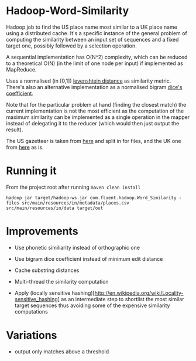 Hadoop-Word-Similarity
===================

Hadoop job to find the US place name most similar to a UK place name using a distributed cache. It's a specific instance of the general problem of computing the similarity between an input set of sequences and a fixed target one, possibly followed by a selection operation.

A sequential implementation has O(N^2) complexity, which can be reduced to a theoretical O(N) (in the limit of one node per input) if implemented as MapReduce.

Uses a normalised (in [0,1]) [levenshtein distance](http://en.wikipedia.org/wiki/Levenshtein_distance)  as similarity metric. There's also an alternative implementation as a normalised bigram [dice's coefficient](http://en.wikipedia.org/wiki/S%C3%B8rensen_similarity_index).

Note that for the particular problem at hand (finding the closest match) the current implementation is not the most efficient as the computation of the maximum similarity can be implemented as a single operation in the mapper instead of delegating it to the reducer (which would then just output the result).

The US gazetteer is taken from [here](http://geonames.usgs.gov/domestic/download_data.htm) and split in for files, and the UK one from [here](http://ukgaz.ben-daglish.net/cgi-bin/ukgaz.cgi?page=download) as is.

Running it
===================

From the project root after running `maven clean install`

```shell
hadoop jar target/hadoop-ws.jar com.fluent.hadoop.Word_Similarity -files src/main/resources/in/metadata/places.csv src/main/resources/in/data target/out
```


Improvements
===================

* Use phonetic similiarity instead of orthographic one

* Use bigram dice coefficient instead of minimum edit distance

* Cache substring distances

* Multi-thread the similarity computation

* Apply (locally sensitive hashing)[http://en.wikipedia.org/wiki/Locality-sensitive_hashing] as an intermediate step to shortlist the most similar target sequences thus avoiding some of the expensive similarity computations


Variations
==============

*  output only matches above a threshold
